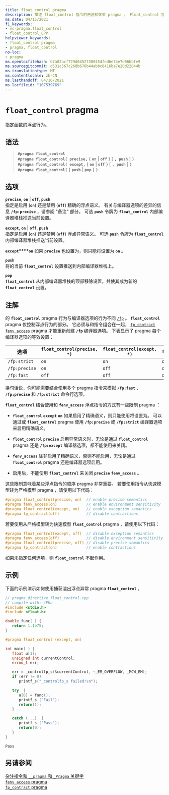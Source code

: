 ```yaml
---
title: float_control pragma
description: 描述 float_control 指令的用法和效果 pragma 。 Float_control 指令在运行时控制浮点精确语义和异常语义的状态。
ms.date: 04/15/2021
f1_keywords:
- vc-pragma.float_control
- float_control_CPP
helpviewer_keywords:
- float_control pragma
- pragma, float_control
no-loc:
- pragma
ms.openlocfilehash: b7a02acf729d04527300454fed6e74e7d06bbfe9
ms.sourcegitcommit: d531c567c268b676b44abbc8416ba7e20d22044b
ms.translationtype: MT
ms.contentlocale: zh-CN
ms.lasthandoff: 04/16/2021
ms.locfileid: "107539769"
---
```

# <a name="float_control-pragma"></a>`float_control` pragma

指定函数的浮点行为。

## <a name="syntax"></a>语法

> **`#pragma float_control`**\
> **`#pragma float_control( precise,`** { **`on`** &vert; **`off`** } [ **`, push`** ] **`)`**\
> **`#pragma float_control( except,`** { **`on`** &vert; **`off`** } [ **`, push`** ] **`)`**\
> **`#pragma float_control(`** { **`push`** &vert; **`pop`** } **`)`**

## <a name="options"></a>选项

**`precise`**, **`on`** | **`off`**, **`push`**\
指定是启用 (**`on`**) 还是禁用 (**`off`**) 精确的浮点语义。 有关与编译器选项的差异的信息 **`/fp:precise`** ，请参阅 "备注" 部分。 可选 **`push`** 令牌为 **`float_control`** 内部编译器堆栈推送当前设置。

**`except`**, **`on`** | **`off`**, **`push`**\
指定是启用 (**`on`**) 还是禁用 (**`off`**) 浮点异常语义。 可选 **`push`** 令牌为 **`float_control`** 内部编译器堆栈推送当前设置。

**`except`****`on`** 如果 **`precise`** 也设置为，则只能将设置为 **`on`** 。

**`push`**\
将的当前 **`float_control`** 设置推送到内部编译器堆栈上。

**`pop`**\
**`float_control`** 从内部编译器堆栈的顶部移除设置，并使其成为新的 **`float_control`** 设置。

## <a name="remarks"></a>注解

的 **`float_control`** pragma 行为与编译器选项的行为不同 [`/fp`](../build/reference/fp-specify-floating-point-behavior.md) 。 **`float_control`** pragma 仅控制浮点行为的部分。 它必须与和指令组合在一起， [`fp_contract`](../preprocessor/fp-contract.md) [`fenv_access`](../preprocessor/fenv-access.md) pragma 才能重新创建 **`/fp`** 编译器选项。 下表显示了 pragma 每个编译器选项的等效设置：

| 选项 | `float_control(precise, *)` | `float_control(except, *)` | `fp_contract(*)` | `fenv_access(*)` |
|-|-|-|-|-|
| `/fp:strict`             | `on`  | `on`  | `off` | `on`  |
| `/fp:precise`            | `on`  | `off` | `on`  | `off` |
| `/fp:fast`               | `off` | `off` | `on`  | `off` |

换句话说，你可能需要结合使用多个 pragma 指令来模拟 **`/fp:fast`** 、 **`/fp:precise`** 和 **`/fp:strict`** 命令行选项。

**`float_control`** 结合使用和 **`fenv_access`** 浮点指令的方式有一些限制 pragma ：

- **`float_control`** **`except`** **`on`** 如果启用了精确语义，则只能使用将设置为。 可以通过或 **`float_control`** pragma 使用 **`/fp:precise`** 或 **`/fp:strict`** 编译器选项来启用精确语义。

- **`float_control`** **`precise`** 启用异常语义时，无论是通过 **`float_control`** pragma 还是 **`/fp:except`** 编译器选项，都不能使用来关闭。

- **`fenv_access`** 除非启用了精确语义，否则不能启用，无论是通过 **`float_control`** pragma 还是编译器选项启用。

- 启用后，不能使用 **`float_control`** 来关闭 **`precise`** **`fenv_access`** 。

这些限制意味着某些浮点指令的顺序 pragma 非常重要。 若要使用指令从快速模型转为严格模型 pragma ，请使用以下代码：

```cpp
#pragma float_control(precise, on)  // enable precise semantics
#pragma fenv_access(on)             // enable environment sensitivity
#pragma float_control(except, on)   // enable exception semantics
#pragma fp_contract(off)            // disable contractions
```

若要使用从严格模型转为快速模型 **`float_control`** pragma ，请使用以下代码：

```cpp
#pragma float_control(except, off)  // disable exception semantics
#pragma fenv_access(off)            // disable environment sensitivity
#pragma float_control(precise, off) // disable precise semantics
#pragma fp_contract(on)             // enable contractions
```

如果未指定任何选项，则 **`float_control`** 不起作用。

## <a name="example"></a>示例

下面的示例演示如何使用捕获溢出浮点异常 pragma **`float_control`** 。

```cpp
// pragma_directive_float_control.cpp
// compile with: /EHa
#include <stdio.h>
#include <float.h>

double func( ) {
   return 1.1e75;
}

#pragma float_control (except, on)

int main( ) {
   float u[1];
   unsigned int currentControl;
   errno_t err;

   err = _controlfp_s(&currentControl, ~_EM_OVERFLOW, _MCW_EM);
   if (err != 0)
      printf_s("_controlfp_s failed!\n");

   try  {
      u[0] = func();
      printf_s ("Fail");
      return(1);
   }

   catch (...)  {
      printf_s ("Pass");
      return(0);
   }
}
```

```Output
Pass
```

## <a name="see-also"></a>另请参阅

[杂注指令和 `__pragma` 和 `_Pragma` 关键字](./pragma-directives-and-the-pragma-keyword.md)\
[`fenv_access` pragma](../preprocessor/fenv-access.md)\
[`fp_contract` pragma](../preprocessor/fp-contract.md)
